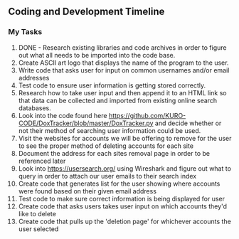 ## Coding and Development Timeline
### My Tasks
1. DONE - Research existing libraries and code archives in order to figure out what all needs to be imported into the code base.
2. Create ASCII art logo that displays the name of the program to the user.
3. Write code that asks user for input on common usernames and/or email addresses
4. Test code to ensure user information is getting stored correctly.
5. Research how to take user input and then append it to an HTML link so that data can be collected and imported from existing online search databases.
6. Look into the code found here https://github.com/KURO-CODE/DoxTracker/blob/master/DoxTracker.py and decide whether or not their method of searching user information could be used.
7. Visit the websites for accounts we will be offering to remove for the user to see the proper method of deleting accounts for each site
8. Document the address for each sites removal page in order to be referenced later
9. Look into https://usersearch.org/ using Wireshark and figure out what to query in order to attach our user emails to their search index
9. Create code that generates list for the user showing where accounts were found based on their given email address
10. Test code to make sure correct information is being displayed for user   
11. Create code that asks users takes user input on which accounts they'd like to delete 
12. Create code that pulls up the 'deletion page' for whichever accounts the user selected
